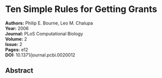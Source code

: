 # Ten Simple Rules for Getting Grants

**Authors:** Philip E. Bourne, Leo M. Chalupa  
**Year:** 2006  
**Journal:** PLoS Computational Biology  
**Volume:** 2  
**Issue:** 2  
**Pages:** e12  
**DOI:** 10.1371/journal.pcbi.0020012  

## Abstract


